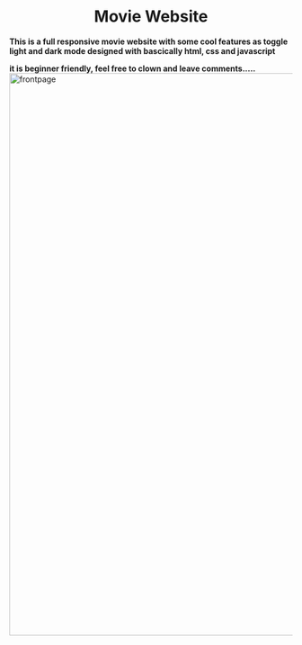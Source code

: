 <h1 align="center">Movie Website</h1>

**This is a full responsive movie website with some cool features as toggle light and dark mode designed with bascically html, css and javascript**

**it is beginner friendly, feel free to clown and leave comments.....**
 <img align="center" alt="frontpage" width="1000" src="banner.png">
